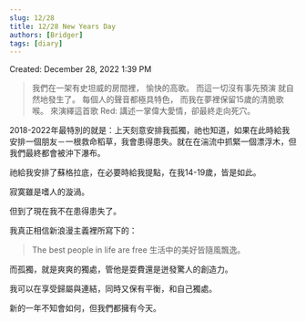 ```yaml
---
slug: 12/28
title: 12/28 New Years Day
authors: [Bridger]
tags: [diary]
---
```


Created: December 28, 2022 1:39 PM

> 我們在一架有史坦威的房間裡，
愉快的高歌。
而這一切沒有事先預演
就自然地發生了。
每個人的聲音都極具特色，
而我在夢裡保留15歲的清脆歌喉。
來演繹這首歌
Red: 講述一掌偉大愛情，卻最終走向死穴。
> 

2018-2022年最特別的就是：上天刻意安排我孤獨，祂也知道，如果在此時給我安排一個朋友－一根救命稻草，我會患得患失。就在在湍流中抓緊一個漂浮木，但我們最終都會被沖下瀑布。

祂給我安排了蘇格拉底，在必要時給我提點，在我14-19歲，皆是如此。

寂寞雖是嗜人的漩渦。

但到了現在我不在患得患失了。

我真正相信新浪漫主義裡所寫下的：

> The best people in life are free
生活中的美好皆隨風飄逸。
> 

而孤獨，就是爽爽的獨處，管他是耍費還是迸發驚人的創造力。

我可以在享受歸屬與連結，同時又保有平衡，和自己獨處。

新的一年不知會如何，但我們都擁有今天。